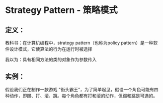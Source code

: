 # Strategy Pattern - 策略模式
## 定义：
教科书：在计算机编程中，strategy pattern（也称为policy pattern）是一种软件设计模式，它使算法的行为在运行时被选择

我以为：具有相同方法的类的对象作为参数传入
## 实例：
假设我们正在制作一款游戏 "街头霸王"，为了简单起见，假设一个角色可能有四种动作，即踢、打、滚、跳。每个角色都有打和滚的动作，但踢和跳是可选的。

